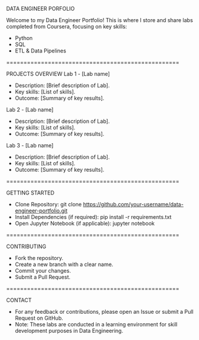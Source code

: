 DATA ENGINEER PORFOLIO

Welcome to my Data Engineer Portfolio! This is where I store and share labs completed from Coursera, focusing on key skills:
- Python
- SQL
- ETL & Data Pipelines

==================================================

PROJECTS OVERVIEW
Lab 1 - [Lab name]
- Description: [Brief description of Lab].
- Key skills: [List of skills].
- Outcome: [Summary of key results].

Lab 2 - [Lab name]
- Description: [Brief description of Lab].
- Key skills: [List of skills].
- Outcome: [Summary of key results].

Lab 3 - [Lab name]
- Description: [Brief description of Lab].
- Key skills: [List of skills].
- Outcome: [Summary of key results].

==================================================

GETTING STARTED
- Clone Repository: git clone https://github.com/your-username/data-engineer-portfolio.git
- Install Dependencies (if required): pip install -r requirements.txt
- Open Jupyter Notebook (if applicable): jupyter notebook

==================================================

CONTRIBUTING
- Fork the repository.
- Create a new branch with a clear name.
- Commit your changes.
- Submit a Pull Request.


==================================================

CONTACT
- For any feedback or contributions, please open an Issue or submit a Pull Request on GitHub.
- Note: These labs are conducted in a learning environment for skill development purposes in Data Engineering.
